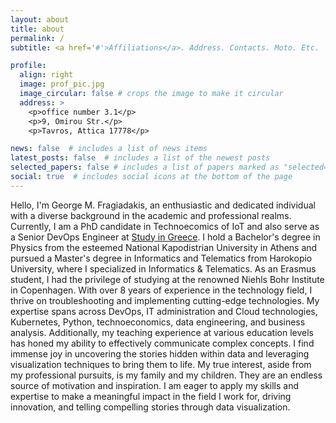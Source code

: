 ```yaml
---
layout: about
title: about
permalink: /
subtitle: <a href='#'>Affiliations</a>. Address. Contacts. Moto. Etc.

profile:
  align: right
  image: prof_pic.jpg
  image_circular: false # crops the image to make it circular
  address: >
    <p>office number 3.1</p>
    <p>9, Omirou Str.</p>
    <p>Tavros, Attica 17778</p>

news: false  # includes a list of news items
latest_posts: false  # includes a list of the newest posts
selected_papers: false # includes a list of papers marked as "selected={true}"
social: true  # includes social icons at the bottom of the page
---
```

<p align=”justify”>
Hello, I'm George M. Fragiadakis, an enthusiastic and dedicated individual with a diverse background in the academic and professional realms. Currently, I am a PhD candidate in Technoecomics of IoT and also serve as a Senior DevOps Engineer at <a href="https://studyingreece.edu.gr/study-in-greece/">Study in Greece</a>. I hold a Bachelor's degree in Physics from the esteemed National Kapodistrian University in Athens and pursued a Master's degree in Informatics and Telematics from Harokopio University, where I specialized in Informatics & Telematics. As an Erasmus student, I had the privilege of studying at the renowned Niehls Bohr Institute in Copenhagen. With over 8 years of experience in the technology field, I thrive on troubleshooting and implementing cutting-edge technologies. My expertise spans across DevOps, IT administration and Cloud technologies, Kubernetes, Python, technoeconomics, data engineering, and business analysis. Additionally, my teaching experience at various education levels has honed my ability to effectively communicate complex concepts. I find immense joy in uncovering the stories hidden within data and leveraging visualization techniques to bring them to life. My true interest, aside from my professional pursuits, is my family and my children. They are an endless source of motivation and inspiration. I am eager to apply my skills and expertise to make a meaningful impact in the field I work for, driving innovation, and telling compelling stories through data visualization.</p>



<!-- 
Write your biography here. Tell the world about yourself. Link to your favorite [subreddit](http://reddit.com). You can put a picture in, too. The code is already in, just name your picture `prof_pic.jpg` and put it in the `img/` folder.

Put your address / P.O. box / other info right below your picture. You can also disable any of these elements by editing `profile` property of the YAML header of your `_pages/about.md`. Edit `_bibliography/papers.bib` and Jekyll will render your [publications page](/al-folio/publications/) automatically.

Link to your social media connections, too. This theme is set up to use [Font Awesome icons](http://fortawesome.github.io/Font-Awesome/) and [Academicons](https://jpswalsh.github.io/academicons/), like the ones below. Add your Facebook, Twitter, LinkedIn, Google Scholar, or just disable all of them. -->
